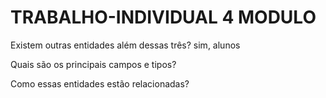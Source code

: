 # TRABALHO-INDIVIDUAL 4 MODULO
Existem outras entidades além dessas três?
sim, alunos


Quais são os principais campos e tipos?



Como essas entidades estão relacionadas?
